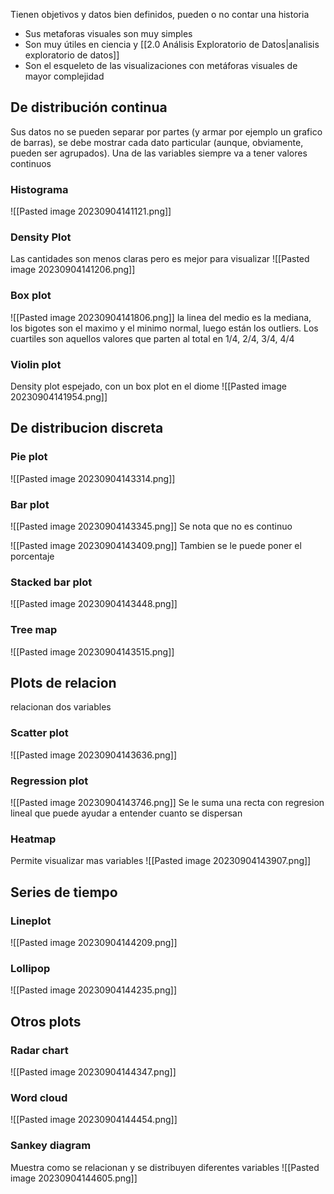 Tienen objetivos y datos bien definidos, pueden o no contar una historia
- Sus metaforas visuales son muy simples
- Son muy útiles en ciencia y [[2.0 Análisis Exploratorio de Datos|analisis exploratorio de datos]]
- Son el esqueleto de las visualizaciones con metáforas visuales de mayor complejidad

## De distribución continua
Sus datos no se pueden separar por partes (y armar por ejemplo un grafico de barras), se debe mostrar cada dato particular (aunque, obviamente, pueden ser agrupados). Una de las variables siempre va a tener valores continuos 

### Histograma
![[Pasted image 20230904141121.png]]

### Density Plot
Las cantidades son menos claras pero es mejor para visualizar
![[Pasted image 20230904141206.png]]

### Box plot
![[Pasted image 20230904141806.png]]
la linea del medio es la mediana, los bigotes son el maximo y el minimo normal, luego están los outliers.
Los cuartiles son aquellos valores que parten al total en 1/4, 2/4, 3/4, 4/4

### Violin plot
Density plot espejado, con un box plot en el diome
![[Pasted image 20230904141954.png]]


## De distribucion discreta

### Pie plot
![[Pasted image 20230904143314.png]]

### Bar plot
![[Pasted image 20230904143345.png]]
Se nota que no es continuo


![[Pasted image 20230904143409.png]]
Tambien se le puede poner el porcentaje

### Stacked bar plot
![[Pasted image 20230904143448.png]]

### Tree map 
![[Pasted image 20230904143515.png]]


## Plots de relacion
relacionan dos variables
### Scatter plot
![[Pasted image 20230904143636.png]]

### Regression plot
![[Pasted image 20230904143746.png]]
Se le suma una recta con regresion lineal que puede ayudar a entender cuanto se dispersan 

### Heatmap
Permite visualizar mas variables
![[Pasted image 20230904143907.png]]


## Series de tiempo

### Lineplot
![[Pasted image 20230904144209.png]]

### Lollipop
![[Pasted image 20230904144235.png]]

## Otros plots
### Radar chart
![[Pasted image 20230904144347.png]]
### Word cloud
![[Pasted image 20230904144454.png]]

### Sankey diagram
Muestra como se relacionan y se distribuyen diferentes variables
![[Pasted image 20230904144605.png]]

